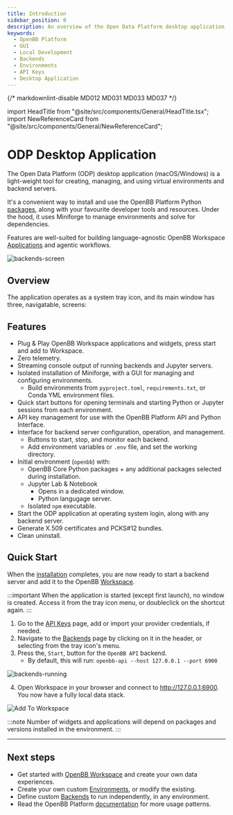```yaml
---
title: Introduction
sidebar_position: 0
description: An overview of the Open Data Platform desktop application for creating and managing local environments and backend servers.
keywords:
  - OpenBB Platform
  - GUI
  - Local Development
  - Backends
  - Environments
  - API Keys
  - Desktop Application
---
```


{/* markdownlint-disable MD012 MD031 MD033 MD037 */}

import HeadTitle from "@site/src/components/General/HeadTitle.tsx";
import NewReferenceCard from "@site/src/components/General/NewReferenceCard";

<HeadTitle title="Introduction | ODP Desktop App Docs" />

# ODP Desktop Application

The Open Data Platform (ODP) desktop application (macOS/Windows) is a light-weight tool for creating, managing, and using virtual environments and backend servers.

It's a convenient way to install and use the OpenBB Platform Python [packages](/platform/usage/extensions/data_extensions), along with your favourite developer tools and resources. Under the hood, it uses Miniforge to manage environments and solve for dependencies.

Features are well-suited for building language-agnostic OpenBB Workspace [Applications](/workspace/apps) and agentic workflows.

![backends-screen](https://github.com/user-attachments/assets/d9a885bb-7776-4926-b043-f9b5d49987d9)

## Overview
The application operates as a system tray icon, and its main window has three, navigatable, screens:

<ul className="grid grid-cols-1 gap-2 -ml-6">
  <NewReferenceCard
    title="Backends"
    description="Define and control background servers such as `openbb-api` or any custom script."
    url="odp/backends"
  />
  <NewReferenceCard
    title="Environments"
    description="Create and manage isolated Conda Python environments."
    url="odp/environments"
  />
  <NewReferenceCard
    title="API Keys"
    description="Manage API Keys for use with the OpenBB Python packages and API."
    url="odp/api-keys"
  />
</ul>

## Features

- Plug & Play OpenBB Workspace applications and widgets, press start and add to Workspace.
- Zero telemetry.
- Streaming console output of running backends and Jupyter servers.
- Isolated installation of Miniforge, with a GUI for managing and configuring environments.
  - Build environments from `pyproject.toml`, `requirements.txt`, or Conda YML environment files. 
- Quick start buttons for opening terminals and starting Python or Jupyter sessions from each environment.
- API key management for use with the OpenBB Platform API and Python Interface.
- Interface for backend server configuration, operation, and management.
  - Buttons to start, stop, and monitor each backend.
  - Add environment variables or `.env` file, and set the working directory.
- Initial environment (`openbb`) with:
  - OpenBB Core Python packages + any additional packages selected during installation.
  - Jupyter Lab & Notebook
    - Opens in a dedicated window.
    - Python langugage server.
  - Isolated `npm` executable.
- Start the ODP application at operating system login, along with any backend server.
- Generate X.509 certificates and PCKS#12 bundles.
- Clean uninstall.

## Quick Start

When the [installation](/odp/installation) completes, you are now ready to start a backend server and add it to the OpenBB [Workspace](/workspace/developers/data-integration).

:::important
When the application is started (except first launch), no window is created. Access it from the tray icon menu, or doubleclick on the shortcut again.
:::

1. Go to the [API Keys](/odp/api-keys) page, add or import your provider credentials, if needed.
2. Navigate to the [Backends](/odp/backends) page by clicking on it in the header, or selecting from the tray icon's menu.
3. Press the, `Start`, button for the `OpenBB API` backend.
    - By default, this will run: `openbb-api --host 127.0.0.1 --port 6900`

![backends-running](https://github.com/user-attachments/assets/2ec97b99-a19f-43ed-b735-f5757e51b4c4)

4. Open Workspace in your browser and connect to http://127.0.0.1:6900.  You now have a fully local data stack.

![Add To Workspace](https://openbb-cms.directus.app/assets/563aca68-1ec3-48c7-86d8-9129e0e5fd8c.png)

:::note
Number of widgets and applications will depend on packages and versions installed in the environment.
:::

---
## Next steps

* Get started with [OpenBB Workspace](/workspace) and create your own data experiences.
* Create your own custom [Environments](/odp/environments), or modify the existing.
* Define custom [Backends](/odp/backends) to run independently, in any environment.
* Read the OpenBB Platform [documentation](/platform/usage/quickstart_workspace) for more usage patterns.
